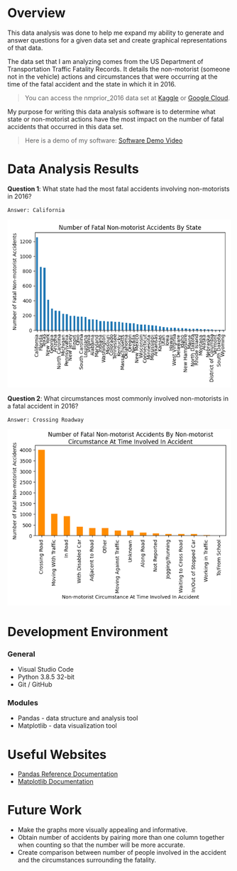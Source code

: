 # Overview

This data analysis was done to help me expand my ability to generate and answer questions for a given data set and create graphical representations of that data.

The data set that I am analyzing comes from the US Department of Transportation Traffic Fatality Records. It details the non-motorist (someone not in the vehicle) actions and circumstances that were occurring at the time of the fatal accident and the state in which it  in 2016.

> You can access the nmprior_2016 data set at [Kaggle](https://www.kaggle.com/usdot/nhtsa-traffic-fatalities?select=nmprior_2016) or [Google Cloud](https://console.cloud.google.com/bigquery?project=database-301502&p=bigquery-public-data&d=nhtsa_traffic_fatalities&t=nmprior_2016&page=table).

My purpose for writing this data analysis software is to determine what state or non-motorist actions have the most impact on the number of fatal accidents that occurred in this data set.

> Here is a demo of my software: [Software Demo Video](http://youtube.link.goes.here)

# Data Analysis Results

**Question 1**: What state had the most fatal accidents involving non-motorists in 2016?

    Answer: California
![Image of First Graph](figure_1.png)

**Question 2**: What circumstances most commonly involved non-motorists in a fatal accident in 2016?

    Answer: Crossing Roadway
![Image of Second Graph](figure_2.png)

# Development Environment

### **General**

* Visual Studio Code
* Python 3.8.5 32-bit
* Git / GitHub

### **Modules**

* Pandas - data structure and analysis tool
* Matplotlib - data visualization tool

# Useful Websites

* [Pandas Reference Documentation](https://pandas.pydata.org/pandas-docs/stable/reference/index.html)
* [Matplotlib Documentation](https://matplotlib.org/contents.html)

# Future Work

* Make the graphs more visually appealing and informative.
* Obtain number of accidents by pairing more than one column together when counting so that the number will be more accurate.
* Create comparison between number of people involved in the accident and the circumstances surrounding the fatality.
